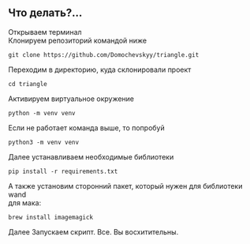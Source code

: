 ## Что делать?...

Открываем терминал  
Клонируем репозиторий командой ниже

    git clone https://github.com/Domochevskyy/triangle.git

Переходим в директорию, куда склонировали проект

    cd triangle

Активируем виртуальное окружение

    python -m venv venv

Если не работает команда выше, то попробуй

    python3 -m venv venv

Далее устанавливаем необходимые библиотеки

    pip install -r requirements.txt

А также установим сторонний пакет, который нужен для библиотеки wand  
для мака:

    brew install imagemagick

Далее Запускаем скрипт. Все. Вы восхитительны.
